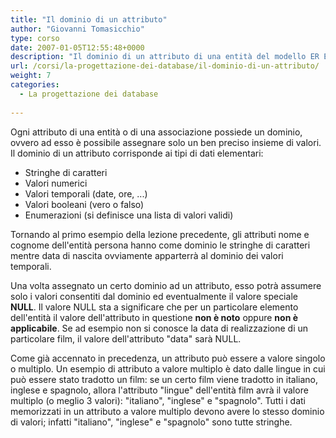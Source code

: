 ```yaml
---
title: "Il dominio di un attributo"
author: "Giovanni Tomasicchio"
type: corso
date: 2007-01-05T12:55:48+0000
description: "Il dominio di un attributo di una entità del modello ER Entità Relazione"
url: /corsi/la-progettazione-dei-database/il-dominio-di-un-attributo/
weight: 7
categories:
  - La progettazione dei database
  
---
```

 Ogni attributo di una entità o di una associazione possiede un dominio, ovvero ad esso è possibile assegnare solo un ben preciso insieme di valori. Il dominio di un attributo corrisponde ai tipi di dati elementari:

- Stringhe di caratteri
- Valori numerici
- Valori temporali (date, ore, ...)
- Valori booleani (vero o falso)
- Enumerazioni (si definisce una lista di valori validi)
 
 Tornando al primo esempio della lezione precedente, gli attributi nome e cognome dell'entità persona hanno come dominio le stringhe di caratteri mentre data di nascita ovviamente apparterrà al dominio dei valori temporali.

 Una volta assegnato un certo dominio ad un attributo, esso potrà assumere solo i valori consentiti dal dominio ed eventualmente il valore speciale **NULL**. Il valore NULL sta a significare che per un particolare elemento dell'entità il valore dell'attributo in questione **non è noto** oppure **non è applicabile**. Se ad esempio non si conosce la data di realizzazione di un particolare film, il valore dell'attributo "data" sarà NULL.

 Come già accennato in precedenza, un attributo può essere a valore singolo o multiplo. Un esempio di attributo a valore multiplo è dato dalle lingue in cui può essere stato tradotto un film: se un certo film viene tradotto in italiano, inglese e spagnolo, allora l'attributo "lingue" dell'entità film avrà il valore multiplo (o meglio 3 valori): "italiano", "inglese" e "spagnolo". Tutti i dati memorizzati in un attributo a valore multiplo devono avere lo stesso dominio di valori; infatti "italiano", "inglese" e "spagnolo" sono tutte stringhe.